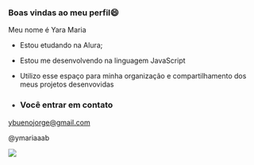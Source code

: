 ### Boas vindas ao meu perfil😄

 Meu nome é Yara Maria

- Estou etudando na Alura;
- Estou me desenvolvendo na linguagem JavaScript
- Utilizo esse espaço para minha organização e compartilhamento dos meus projetos desenvovidas

- ### Você entrar em contato

ybuenojorge@gmail.com

@ymariaaab

![](https://media1.tenor.com/m/5Ke41TdBARMAAAAC/miraculous-marinette.gif)
